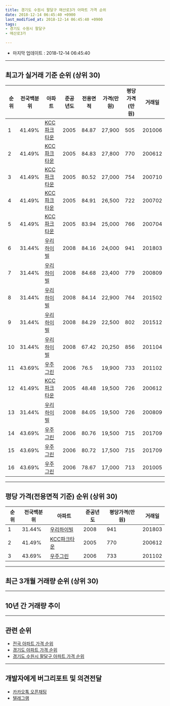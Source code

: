 ```yaml
---
title: 경기도 수원시 팔달구 매산로3가 아파트 가격 순위
date: 2018-12-14 06:45:40 +0900
last_modified_at: 2018-12-14 06:45:40 +0900
tags:
- 경기도 수원시 팔달구
- 매산로3가

---
```


* 마지막 업데이트 : 2018-12-14 06:45:40

---

## 최고가 실거래 기준 순위 (상위 30)


|순위|전국백분위|아파트|준공년도|전용면적|가격(만원)|평당가격(만원)|거래일|
|---|---|---|---|---|---|---|---|
|1|41.49%|[KCC파크타운](https://search.naver.com/search.naver?query=%EA%B2%BD%EA%B8%B0%EB%8F%84+%EC%88%98%EC%9B%90%EC%8B%9C+%ED%8C%94%EB%8B%AC%EA%B5%AC+%EB%A7%A4%EC%82%B0%EB%A1%9C3%EA%B0%80+KCC%ED%8C%8C%ED%81%AC%ED%83%80%EC%9A%B4)|2005|84.87|27,900|505|201006|
|2|41.49%|[KCC파크타운](https://search.naver.com/search.naver?query=%EA%B2%BD%EA%B8%B0%EB%8F%84+%EC%88%98%EC%9B%90%EC%8B%9C+%ED%8C%94%EB%8B%AC%EA%B5%AC+%EB%A7%A4%EC%82%B0%EB%A1%9C3%EA%B0%80+KCC%ED%8C%8C%ED%81%AC%ED%83%80%EC%9A%B4)|2005|84.83|27,800|770|200612|
|3|41.49%|[KCC파크타운](https://search.naver.com/search.naver?query=%EA%B2%BD%EA%B8%B0%EB%8F%84+%EC%88%98%EC%9B%90%EC%8B%9C+%ED%8C%94%EB%8B%AC%EA%B5%AC+%EB%A7%A4%EC%82%B0%EB%A1%9C3%EA%B0%80+KCC%ED%8C%8C%ED%81%AC%ED%83%80%EC%9A%B4)|2005|80.52|27,000|754|200710|
|4|41.49%|[KCC파크타운](https://search.naver.com/search.naver?query=%EA%B2%BD%EA%B8%B0%EB%8F%84+%EC%88%98%EC%9B%90%EC%8B%9C+%ED%8C%94%EB%8B%AC%EA%B5%AC+%EB%A7%A4%EC%82%B0%EB%A1%9C3%EA%B0%80+KCC%ED%8C%8C%ED%81%AC%ED%83%80%EC%9A%B4)|2005|84.91|26,500|722|200702|
|5|41.49%|[KCC파크타운](https://search.naver.com/search.naver?query=%EA%B2%BD%EA%B8%B0%EB%8F%84+%EC%88%98%EC%9B%90%EC%8B%9C+%ED%8C%94%EB%8B%AC%EA%B5%AC+%EB%A7%A4%EC%82%B0%EB%A1%9C3%EA%B0%80+KCC%ED%8C%8C%ED%81%AC%ED%83%80%EC%9A%B4)|2005|83.94|25,000|766|200704|
|6|31.44%|[우리하이빌](https://search.naver.com/search.naver?query=%EA%B2%BD%EA%B8%B0%EB%8F%84+%EC%88%98%EC%9B%90%EC%8B%9C+%ED%8C%94%EB%8B%AC%EA%B5%AC+%EB%A7%A4%EC%82%B0%EB%A1%9C3%EA%B0%80+%EC%9A%B0%EB%A6%AC%ED%95%98%EC%9D%B4%EB%B9%8C)|2008|84.16|24,000|941|201803|
|7|31.44%|[우리하이빌](https://search.naver.com/search.naver?query=%EA%B2%BD%EA%B8%B0%EB%8F%84+%EC%88%98%EC%9B%90%EC%8B%9C+%ED%8C%94%EB%8B%AC%EA%B5%AC+%EB%A7%A4%EC%82%B0%EB%A1%9C3%EA%B0%80+%EC%9A%B0%EB%A6%AC%ED%95%98%EC%9D%B4%EB%B9%8C)|2008|84.68|23,400|779|200809|
|8|31.44%|[우리하이빌](https://search.naver.com/search.naver?query=%EA%B2%BD%EA%B8%B0%EB%8F%84+%EC%88%98%EC%9B%90%EC%8B%9C+%ED%8C%94%EB%8B%AC%EA%B5%AC+%EB%A7%A4%EC%82%B0%EB%A1%9C3%EA%B0%80+%EC%9A%B0%EB%A6%AC%ED%95%98%EC%9D%B4%EB%B9%8C)|2008|84.14|22,900|764|201502|
|9|31.44%|[우리하이빌](https://search.naver.com/search.naver?query=%EA%B2%BD%EA%B8%B0%EB%8F%84+%EC%88%98%EC%9B%90%EC%8B%9C+%ED%8C%94%EB%8B%AC%EA%B5%AC+%EB%A7%A4%EC%82%B0%EB%A1%9C3%EA%B0%80+%EC%9A%B0%EB%A6%AC%ED%95%98%EC%9D%B4%EB%B9%8C)|2008|84.29|22,500|802|201512|
|10|31.44%|[우리하이빌](https://search.naver.com/search.naver?query=%EA%B2%BD%EA%B8%B0%EB%8F%84+%EC%88%98%EC%9B%90%EC%8B%9C+%ED%8C%94%EB%8B%AC%EA%B5%AC+%EB%A7%A4%EC%82%B0%EB%A1%9C3%EA%B0%80+%EC%9A%B0%EB%A6%AC%ED%95%98%EC%9D%B4%EB%B9%8C)|2008|67.42|20,250|856|201104|
|11|43.69%|[우주그린](https://search.naver.com/search.naver?query=%EA%B2%BD%EA%B8%B0%EB%8F%84+%EC%88%98%EC%9B%90%EC%8B%9C+%ED%8C%94%EB%8B%AC%EA%B5%AC+%EB%A7%A4%EC%82%B0%EB%A1%9C3%EA%B0%80+%EC%9A%B0%EC%A3%BC%EA%B7%B8%EB%A6%B0)|2006|76.5|19,900|733|201102|
|12|41.49%|[KCC파크타운](https://search.naver.com/search.naver?query=%EA%B2%BD%EA%B8%B0%EB%8F%84+%EC%88%98%EC%9B%90%EC%8B%9C+%ED%8C%94%EB%8B%AC%EA%B5%AC+%EB%A7%A4%EC%82%B0%EB%A1%9C3%EA%B0%80+KCC%ED%8C%8C%ED%81%AC%ED%83%80%EC%9A%B4)|2005|48.48|19,500|726|200612|
|13|31.44%|[우리하이빌](https://search.naver.com/search.naver?query=%EA%B2%BD%EA%B8%B0%EB%8F%84+%EC%88%98%EC%9B%90%EC%8B%9C+%ED%8C%94%EB%8B%AC%EA%B5%AC+%EB%A7%A4%EC%82%B0%EB%A1%9C3%EA%B0%80+%EC%9A%B0%EB%A6%AC%ED%95%98%EC%9D%B4%EB%B9%8C)|2008|84.05|19,500|726|200809|
|14|43.69%|[우주그린](https://search.naver.com/search.naver?query=%EA%B2%BD%EA%B8%B0%EB%8F%84+%EC%88%98%EC%9B%90%EC%8B%9C+%ED%8C%94%EB%8B%AC%EA%B5%AC+%EB%A7%A4%EC%82%B0%EB%A1%9C3%EA%B0%80+%EC%9A%B0%EC%A3%BC%EA%B7%B8%EB%A6%B0)|2006|80.76|19,500|715|201709|
|15|43.69%|[우주그린](https://search.naver.com/search.naver?query=%EA%B2%BD%EA%B8%B0%EB%8F%84+%EC%88%98%EC%9B%90%EC%8B%9C+%ED%8C%94%EB%8B%AC%EA%B5%AC+%EB%A7%A4%EC%82%B0%EB%A1%9C3%EA%B0%80+%EC%9A%B0%EC%A3%BC%EA%B7%B8%EB%A6%B0)|2006|80.72|17,500|715|201709|
|16|43.69%|[우주그린](https://search.naver.com/search.naver?query=%EA%B2%BD%EA%B8%B0%EB%8F%84+%EC%88%98%EC%9B%90%EC%8B%9C+%ED%8C%94%EB%8B%AC%EA%B5%AC+%EB%A7%A4%EC%82%B0%EB%A1%9C3%EA%B0%80+%EC%9A%B0%EC%A3%BC%EA%B7%B8%EB%A6%B0)|2006|78.67|17,000|713|201005|


---

## 평당 가격(전용면적 기준) 순위 (상위 30)


|순위|전국백분위|아파트|준공년도|평당가격(만원)|거래일|
|---|---|---|---|---|---|
|1|31.44%|[우리하이빌](https://search.naver.com/search.naver?query=%EA%B2%BD%EA%B8%B0%EB%8F%84+%EC%88%98%EC%9B%90%EC%8B%9C+%ED%8C%94%EB%8B%AC%EA%B5%AC+%EB%A7%A4%EC%82%B0%EB%A1%9C3%EA%B0%80+%EC%9A%B0%EB%A6%AC%ED%95%98%EC%9D%B4%EB%B9%8C)|2008|941|201803|
|2|41.49%|[KCC파크타운](https://search.naver.com/search.naver?query=%EA%B2%BD%EA%B8%B0%EB%8F%84+%EC%88%98%EC%9B%90%EC%8B%9C+%ED%8C%94%EB%8B%AC%EA%B5%AC+%EB%A7%A4%EC%82%B0%EB%A1%9C3%EA%B0%80+KCC%ED%8C%8C%ED%81%AC%ED%83%80%EC%9A%B4)|2005|770|200612|
|3|43.69%|[우주그린](https://search.naver.com/search.naver?query=%EA%B2%BD%EA%B8%B0%EB%8F%84+%EC%88%98%EC%9B%90%EC%8B%9C+%ED%8C%94%EB%8B%AC%EA%B5%AC+%EB%A7%A4%EC%82%B0%EB%A1%9C3%EA%B0%80+%EC%9A%B0%EC%A3%BC%EA%B7%B8%EB%A6%B0)|2006|733|201102|


---

## 최근 3개월 거래량 순위 (상위 30)


<div style="width:100%;">
    <canvas id="deal_count_ranking" height="250"></canvas>
</div>


<script>
new Chart(document.getElementById("deal_count_ranking"), {
    type: 'horizontalBar',
    data: {
        labels: ['KCC파크타운'],
        datasets: [{
            label: '실거래 수',
            data: [2],
            borderColor: "rgba(255, 0, 128, 1)",
            backgroundColor: "rgba(255, 0, 128, 0.5)",
            fill: false,
        }]
    },
    options: {
        responsive: true,
        title: {
            display: true,
            text: '최근 3개월 거래량 순위'
        },
        tooltips: {
            mode: 'index',
            intersect: false,
            callbacks: {
                title: function(tooltipItems, data) {
                    return "실거래 수:";
                },
                label: function(tooltipItem, data) {
                    return data.labels[tooltipItem.index] + ": " + tooltipItem.xLabel;
                }
            }
        },
        hover: {
            mode: 'nearest',
            intersect: true
        },
        scales: {
            xAxes: [{
                display: true,
                scaleLabel: {
                    display: true,
                    labelString: '실거래 수'
                },
                ticks: {
                    suggestedMin: 0,
                }
            }],
            yAxes: [{
                display: true,
                ticks: {
                    autoSkip: false,
                    callback: function(value, index, values) {
                        if (value.length > 15)
                            return value.substr(0, 13) + "...";
                        else
                            return value;
                    }
                },
                scaleLabel: {
                    display: false,
                }
            }]
        }
    }
});

</script>


---

## 10년 간 거래량 추이


<div style="width:100%;">
    <canvas id="deal_progress" height="250"></canvas>
</div>

<script>
new Chart(document.getElementById("deal_progress"), {
    type: 'line',
    data: {
        labels: ['200812','200901','200902','200903','200904','200905','200906','200907','200908','200909','200910','200911','200912','201001','201002','201003','201004','201005','201006','201007','201008','201009','201010','201011','201012','201101','201102','201103','201104','201105','201106','201107','201108','201109','201110','201111','201112','201201','201202','201203','201204','201205','201206','201207','201208','201209','201210','201211','201212','201301','201302','201303','201304','201305','201306','201307','201308','201309','201310','201311','201312','201401','201402','201403','201404','201405','201406','201407','201408','201409','201410','201411','201412','201501','201502','201503','201504','201505','201506','201507','201508','201509','201510','201511','201512','201601','201602','201603','201604','201605','201606','201607','201608','201609','201610','201611','201612','201701','201702','201703','201704','201705','201706','201707','201708','201709','201710','201711','201712','201801','201802','201803','201804','201805','201806','201807','201808','201809','201810','201811','201812'],
        datasets: [{
            label: '실거래 수',
            pointRadius: 1,
            data: [1, 1, 1, 2, 0, 3, 3, 1, 0, 2, 1, 0, 1, 1, 1, 3, 0, 4, 1, 0, 0, 0, 2, 6, 1, 9, 3, 2, 2, 0, 0, 2, 1, 2, 0, 2, 1, 2, 2, 3, 2, 0, 0, 0, 0, 0, 0, 0, 1, 0, 3, 0, 2, 1, 0, 0, 0, 3, 1, 0, 0, 1, 0, 4, 0, 1, 0, 0, 3, 2, 0, 1, 1, 1, 5, 2, 1, 0, 4, 2, 0, 3, 1, 0, 1, 3, 1, 2, 2, 4, 2, 0, 4, 0, 1, 1, 2, 0, 0, 0, 0, 0, 0, 0, 3, 3, 0, 1, 1, 3, 2, 2, 0, 2, 0, 1, 1, 1, 2, 0, 0],
            borderColor: "rgba(255, 201, 14, 1)",
            backgroundColor: "rgba(255, 201, 14, 0.5)",
            fill: true,
        }]
    },
    options: {
        responsive: true,
        title: {
            display: true,
            text: '10년간 거래량 추이'
        },
        tooltips: {
            mode: 'index',
            intersect: false,
        },
        hover: {
            mode: 'nearest',
            intersect: true
        },
        scales: {
            xAxes: [{
                display: true,
                scaleLabel: {
                    display: true,
                    labelString: '년/월'
                }
            }],
            yAxes: [{
                display: true,
                ticks: {
                    suggestedMin: 0,
                },
                scaleLabel: {
                    display: true,
                    labelString: '실거래 수'
                }
            }]
        }
    }
});

</script>


---

## 관련 순위

- [전국 아파트 가격 순위](https://inasie.github.io/apt-ranking/전국)
- [경기도 아파트 가격 순위](https://inasie.github.io/apt-ranking/경기도)
- [경기도 수원시 팔달구 아파트 가격 순위](https://inasie.github.io/apt-ranking/경기도-수원시-팔달구)


---

## 개발자에게 버그리포트 및 의견전달

- [카카오톡 오픈채팅](https://open.kakao.com/o/gLJUAP4)
- [텔레그램](https://t.me/inasie)

